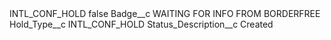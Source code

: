 <?xml version="1.0" encoding="UTF-8"?>
<CustomMetadata xmlns="http://soap.sforce.com/2006/04/metadata" xmlns:xsi="http://www.w3.org/2001/XMLSchema-instance" xmlns:xsd="http://www.w3.org/2001/XMLSchema">
    <label>INTL_CONF_HOLD</label>
    <protected>false</protected>
    <values>
        <field>Badge__c</field>
        <value xsi:type="xsd:string">WAITING FOR INFO FROM BORDERFREE</value>
    </values>
    <values>
        <field>Hold_Type__c</field>
        <value xsi:type="xsd:string">INTL_CONF_HOLD</value>
    </values>
    <values>
        <field>Status_Description__c</field>
        <value xsi:type="xsd:string">Created</value>
    </values>
</CustomMetadata>
